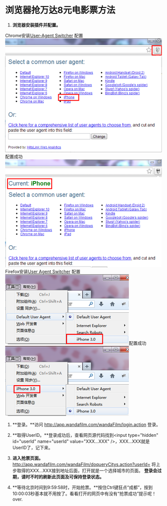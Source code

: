 # 浏览器抢万达8元电影票方法

1. **浏览器安装插件并配置。**

Chrome安装[User-Agent Switcher](https://chrome.google.com/webstore/detail/user-agent-switcher/lkmofgnohbedopheiphabfhfjgkhfcgf?hl=zh-CN) 配置![screenshots](https://github.com/klaus01/Wanda8/raw/master/res/c1.png)配置成功![screenshots](https://github.com/klaus01/Wanda8/raw/master/res/c2.png)
Firefox安装[User Agent Switcher](https://addons.mozilla.org/zh-CN/firefox/addon/user-agent-switcher/) 配置![screenshots](https://github.com/klaus01/Wanda8/raw/master/res/f1.png)配置成功![screenshots](https://github.com/klaus01/Wanda8/raw/master/res/f2.png)

1. **登录。**访问 http://app.wandafilm.com/wandaFilm/login.action 登录。

1. **取得UserID。**登录成功后，查看网页源代码找到\<input type="hidden" id="userId" name="userId" value="XXX...XXX" /\>，XXX...XXX就是UserID了，记下来。

1. **进入抢票页面。** http://app.wandafilm.com/wandaFilm/doqueryCitys.action?userId= 将上步取得的XXX...XXX接到地址后面，打开就是一个选择城市的页面。
**登录会过期，请时不时的刷新此页面及可保持登录状态。**

1. **等待北京时间到9:59:58时，开始抢票。**按住Ctrl键狂点“成都”，按到10:00:03秒基本就不用按了。看看打开的网页中有没有“抢票成功”提示呢！over.
